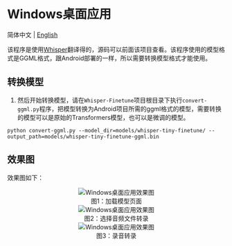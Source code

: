 # Windows桌面应用

简体中文 | [English](./README_en.md)

该程序是使用[Whisper](https://github.com/Const-me/Whisper)翻译得的，源码可以前面该项目查看。该程序使用的模型格式是GGML格式，跟Android部署的一样，所以需要转换模型格式才能使用。

## 转换模型

1. 然后开始转换模型，请在`Whisper-Finetune`项目根目录下执行`convert-ggml.py`程序，把模型转换为Android项目所需的ggml格式的模型，需要转换的模型可以是原始的Transformers模型，也可以是微调的模型。
```shell
python convert-ggml.py --model_dir=models/whisper-tiny-finetune/ --output_path=models/whisper-tiny-finetune-ggml.bin
```


## 效果图

效果图如下：
<br/>
<div align="center">
<img src="../docs/images/desktop1.jpg" alt="Windows桌面应用效果图"><br/>
图1：加载模型页面
<br/>
<img src="../docs/images/desktop2.jpg" alt="Windows桌面应用效果图"><br/>
图2：选择音频文件转录
<br/>
<img src="../docs/images/desktop3.jpg" alt="Windows桌面应用效果图"><br/>
图3：录音转录
</div>
